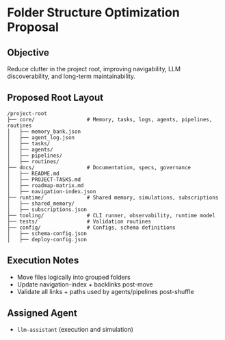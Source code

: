 # Folder Structure Optimization Proposal

## Objective
Reduce clutter in the project root, improving navigability, LLM discoverability, and long-term maintainability.

## Proposed Root Layout
```
/project-root
├── core/                 # Memory, tasks, logs, agents, pipelines, routines
│   ├── memory_bank.json
│   ├── agent_log.json
│   ├── tasks/
│   ├── agents/
│   ├── pipelines/
│   ├── routines/
├── docs/                 # Documentation, specs, governance
│   ├── README.md
│   ├── PROJECT-TASKS.md
│   ├── roadmap-matrix.md
│   ├── navigation-index.json
├── runtime/              # Shared memory, simulations, subscriptions
│   ├── shared_memory/
│   ├── subscriptions.json
├── tooling/              # CLI runner, observability, runtime model
├── tests/                # Validation routines
├── config/               # Configs, schema definitions
│   ├── schema-config.json
│   ├── deploy-config.json
```

## Execution Notes
- Move files logically into grouped folders
- Update navigation-index + backlinks post-move
- Validate all links + paths used by agents/pipelines post-shuffle

## Assigned Agent
- `llm-assistant` (execution and simulation)
